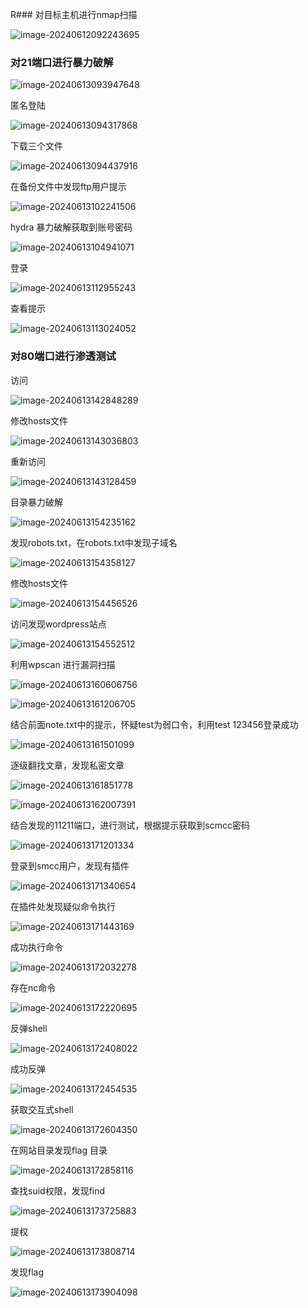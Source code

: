 R### 对目标主机进行nmap扫描

![image-20240612092243695](image\1.png)

### 对21端口进行暴力破解

![image-20240613093947648](image\2.png)

匿名登陆

![image-20240613094317868](image\3.png)

下载三个文件

![image-20240613094437916](image\4.png)

在备份文件中发现ftp用户提示

![image-20240613102241506](image\5.png)



hydra 暴力破解获取到账号密码

![image-20240613104941071](image\7.png)

登录

![image-20240613112955243](image\8.png)

查看提示

![image-20240613113024052](image\9.png)

### 对80端口进行渗透测试

访问

![image-20240613142848289](image\10.png)

修改hosts文件

![image-20240613143036803](image\11.png)

重新访问

![image-20240613143128459](image\12.png)

目录暴力破解

![image-20240613154235162](image\13.png)

发现robots.txt，在robots.txt中发现子域名

![image-20240613154358127](image\14.png)

修改hosts文件

![image-20240613154456526](image\15.png)

访问发现wordpress站点

![image-20240613154552512](image\16.png)

利用wpscan 进行漏洞扫描

![image-20240613160606756](image\17.png)

![image-20240613161206705](image\18.png)

结合前面note.txt中的提示，怀疑test为弱口令，利用test 123456登录成功

![image-20240613161501099](image\19.png)

逐级翻找文章，发现私密文章

![image-20240613161851778](image\20.png)

![image-20240613162007391](image\21.png)

结合发现的11211端口，进行测试，根据提示获取到scmcc密码

![image-20240613171201334](image\22.png)

登录到smcc用户，发现有插件

![image-20240613171340654](image\23.png)

在插件处发现疑似命令执行

![image-20240613171443169](image\24.png)

成功执行命令

![image-20240613172032278](image\25.png)

存在nc命令

![image-20240613172220695](image\26.png)

反弹shell

![image-20240613172408022](image\27.png)

成功反弹

![image-20240613172454535](image\28.png)

获取交互式shell

![image-20240613172604350](image\29.png)

在网站目录发现flag 目录

![image-20240613172858116](image\30.png)

查找suid权限，发现find

![image-20240613173725883](image\31.png)

提权

![image-20240613173808714](image\32.png)







发现flag

![image-20240613173904098](image\33.png)
